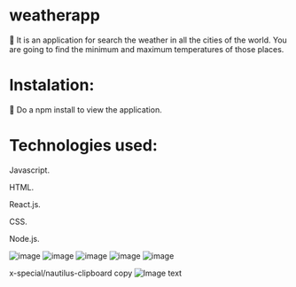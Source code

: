 # weatherapp

🔭 It is an application for search the weather in all the cities of the world. You are going to find the minimum and maximum temperatures of those places.

# Instalation:
📝 Do a npm install to view the application.

# Technologies used:

Javascript.

HTML.

React.js.

CSS.

Node.js.

![image](https://user-images.githubusercontent.com/74310843/119369286-628f4f80-bc8a-11eb-8075-6e60ac46d531.png)
![image](https://user-images.githubusercontent.com/74310843/119369139-383d9200-bc8a-11eb-9b88-64f31ccb250c.png)
![image](https://user-images.githubusercontent.com/74310843/119369156-3d9adc80-bc8a-11eb-9a37-7fb6aba9af37.png)
![image](https://user-images.githubusercontent.com/74310843/119369186-44c1ea80-bc8a-11eb-8db0-73ca8560125e.png)
![image](https://user-images.githubusercontent.com/74310843/119369243-54413380-bc8a-11eb-9855-3c5c93013bbd.png)


x-special/nautilus-clipboard
copy
![Image text](file:///home/leandro/Pictures/Screenshot%20from%202021-06-04%2009-58-38.png)

